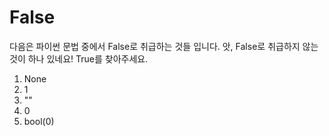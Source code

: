 # False

다음은 파이썬 문법 중에서 False로 취급하는 것들 입니다.
앗, False로 취급하지 않는 것이 하나 있네요! True를 찾아주세요.

1) None
2) 1
3) ""
4) 0
5) bool(0)
